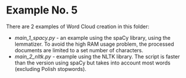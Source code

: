 # Example No. 5

There are 2 examples of Word Cloud creation in this folder:
- *main_1_spacy.py* - an example using the spaCy library, using the lemmatizer. To avoid the high RAM usage problem, the processed documents are limited to a set number of characters.
- *main_2_nltk.py* - example using the NLTK library. The script is faster than the version using spaCy but takes into account most words (excluding Polish stopwords).